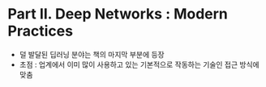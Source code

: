 # Part Ⅱ. Deep Networks : Modern Practices
- 덜 발달된 딥러닝 분야는 책의 마지막 부분에 등장
- 초점 : 업계에서 이미 많이 사용하고 있는 기본적으로 작동하는 기술인 접근 방식에 맞춤
